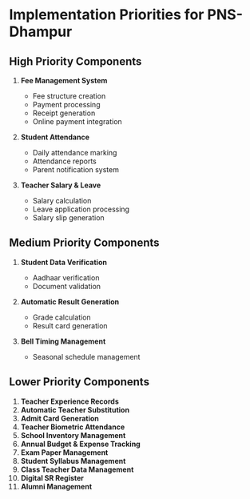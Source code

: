 # Implementation Priorities for PNS-Dhampur

## High Priority Components
1. **Fee Management System**
   - Fee structure creation
   - Payment processing
   - Receipt generation
   - Online payment integration

2. **Student Attendance**
   - Daily attendance marking
   - Attendance reports
   - Parent notification system

3. **Teacher Salary & Leave**
   - Salary calculation
   - Leave application processing
   - Salary slip generation

## Medium Priority Components
1. **Student Data Verification**
   - Aadhaar verification
   - Document validation

2. **Automatic Result Generation**
   - Grade calculation
   - Result card generation

3. **Bell Timing Management**
   - Seasonal schedule management

## Lower Priority Components
1. **Teacher Experience Records**
2. **Automatic Teacher Substitution**
3. **Admit Card Generation**
4. **Teacher Biometric Attendance**
5. **School Inventory Management**
6. **Annual Budget & Expense Tracking**
7. **Exam Paper Management**
8. **Student Syllabus Management**
9. **Class Teacher Data Management**
10. **Digital SR Register**
11. **Alumni Management**